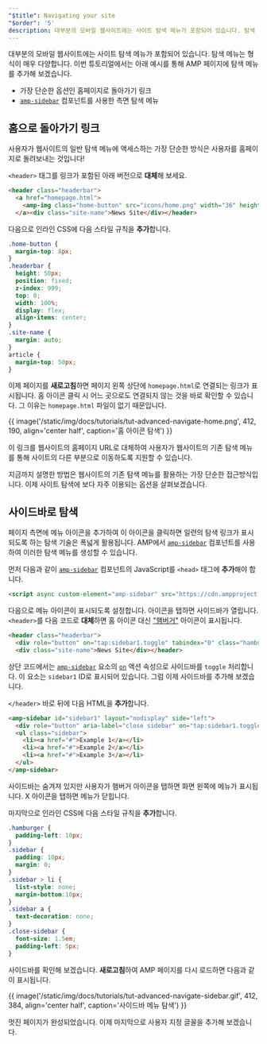 ```yaml
---
"$title": Navigating your site
"$order": '5'
description: 대부분의 모바일 웹사이트에는 사이트 탐색 메뉴가 포함되어 있습니다. 탐색 메뉴는 형식이 매우 다양합니다. 이번 튜토리얼에서는 아래 예시를 통해...
---
```


대부분의 모바일 웹사이트에는 사이트 탐색 메뉴가 포함되어 있습니다. 탐색 메뉴는 형식이 매우 다양합니다. 이번 튜토리얼에서는 아래 예시를 통해 AMP 페이지에 탐색 메뉴를 추가해 보겠습니다.

- 가장 단순한 옵션인 홈페이지로 돌아가기 링크
- [`amp-sidebar`](../../../../documentation/components/reference/amp-sidebar.md) 컴포넌트를 사용한 측면 탐색 메뉴

## 홈으로 돌아가기 링크

사용자가 웹사이트의 일반 탐색 메뉴에 액세스하는 가장 단순한 방식은 사용자를 홈페이지로 돌려보내는 것입니다!

`<header>` 태그를 링크가 포함된 아래 버전으로 **대체**해 보세요.

```html
<header class="headerbar">
  <a href="homepage.html">
    <amp-img class="home-button" src="icons/home.png" width="36" height="36"></amp-img>
  </a><div class="site-name">News Site</div></header>
```

다음으로 인라인 CSS에 다음 스타일 규칙을 **추가**합니다.

```css
.home-button {
  margin-top: 8px;
}
.headerbar {
  height: 50px;
  position: fixed;
  z-index: 999;
  top: 0;
  width: 100%;
  display: flex;
  align-items: center;
}
.site-name {
  margin: auto;
}
article {
  margin-top: 50px;
}
```

이제 페이지를 **새로고침**하면 페이지 왼쪽 상단에 `homepage.html`로 연결되는 링크가 표시됩니다. 홈 아이콘 클릭 시 어느 곳으로도 연결되지 않는 것을 바로 확인할 수 있습니다. 그 이유는 `homepage.html` 파일이 없기 때문입니다.

{{ image('/static/img/docs/tutorials/tut-advanced-navigate-home.png', 412, 190, align='center half', caption='홈 아이콘 탐색') }}

이 링크를 웹사이트의 홈페이지 URL로 대체하여 사용자가 웹사이트의 기존 탐색 메뉴를 통해 사이트의 다른 부분으로 이동하도록 지원할 수 있습니다.

지금까지 설명한 방법은 웹사이트의 기존 탐색 메뉴를 활용하는 가장 단순한 접근방식입니다. 이제 사이트 탐색에 보다 자주 이용되는 옵션을 살펴보겠습니다.

## 사이드바로 탐색

페이지 측면에 메뉴 아이콘을 추가하여 이 아이콘을 클릭하면 일련의 탐색 링크가 표시되도록 하는 탐색 기술은 폭넓게 활용됩니다. AMP에서 [`amp-sidebar`](../../../../documentation/components/reference/amp-sidebar.md) 컴포넌트를 사용하여 이러한 탐색 메뉴를 생성할 수 있습니다.

먼저 다음과 같이 [`amp-sidebar`](../../../../documentation/components/reference/amp-sidebar.md) 컴포넌트의 JavaScript를 `<head>` 태그에 **추가**해야 합니다.

```html
<script async custom-element="amp-sidebar" src="https://cdn.ampproject.org/v0/amp-sidebar-0.1.js"></script>
```

다음으로 메뉴 아이콘이 표시되도록 설정합니다. 아이콘을 탭하면 사이드바가 열립니다. `<header>`를 다음 코드로 **대체**하면 홈 아이콘 대신 ["햄버거"](https://en.wikipedia.org/wiki/Hamburger_button) 아이콘이 표시됩니다.

```html
<header class="headerbar">
  <div role="button" on="tap:sidebar1.toggle" tabindex="0" class="hamburger">☰</div>
  <div class="site-name">News Site</div></header>
```

상단 코드에서는 [`amp-sidebar`](../../../../documentation/components/reference/amp-sidebar.md) 요소의 [`on`](https://github.com/ampproject/amphtml/blob/master/spec/amp-actions-and-events.md) 액션 속성으로 사이드바를 `toggle` 처리합니다. 이 요소는 `sidebar1` ID로 표시되어 있습니다. 그럼 이제 사이드바를 추가해 보겠습니다.

`</header>` 바로 뒤에 다음 HTML을 **추가**합니다.

```html
<amp-sidebar id="sidebar1" layout="nodisplay" side="left">
  <div role="button" aria-label="close sidebar" on="tap:sidebar1.toggle" tabindex="0" class="close-sidebar">✕</div>
  <ul class="sidebar">
    <li><a href="#">Example 1</a></li>
    <li><a href="#">Example 2</a></li>
    <li><a href="#">Example 3</a></li>
  </ul>
</amp-sidebar>
```

사이드바는 숨겨져 있지만 사용자가 햄버거 아이콘을 탭하면 화면 왼쪽에 메뉴가 표시됩니다. X 아이콘을 탭하면 메뉴가 닫힙니다.

마지막으로 인라인 CSS에 다음 스타일 규칙을 **추가**합니다.

```css
.hamburger {
  padding-left: 10px;
}
.sidebar {
  padding: 10px;
  margin: 0;
}
.sidebar > li {
  list-style: none;
  margin-bottom:10px;
}
.sidebar a {
  text-decoration: none;
}
.close-sidebar {
  font-size: 1.5em;
  padding-left: 5px;
}
```

사이드바를 확인해 보겠습니다. **새로고침**하여 AMP 페이지를 다시 로드하면 다음과 같이 표시됩니다.

{{ image('/static/img/docs/tutorials/tut-advanced-navigate-sidebar.gif', 412, 384, align='center half', caption='사이드바 메뉴 탐색') }}

멋진 페이지가 완성되었습니다. 이제 마지막으로 사용자 지정 글꼴을 추가해 보겠습니다.
